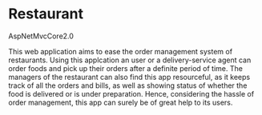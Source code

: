 # Restaurant
AspNetMvcCore2.0

This web application aims to ease the order management system of restaurants. 
Using this applcation an user or a delivery-service agent can order foods and pick up their orders after a definite period of time. The managers of the restaurant can also find this app resourceful, as it keeps track of all the orders and bills, as well as showing status of whether the food is delivered or is under preparation. Hence, considering the hassle of order management, this app can surely be of great help to its users.

